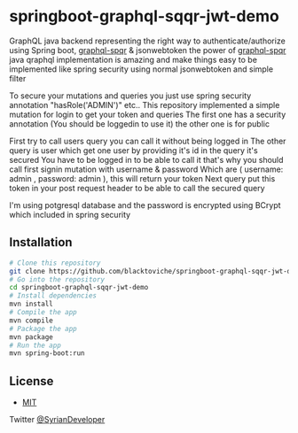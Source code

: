 #  springboot-graphql-sqqr-jwt-demo

GraphQL java backend representing the right way to authenticate/authorize using Spring boot, [graphql-spqr](https://github.com/leangen/graphql-spqr) & jsonwebtoken
the power of [graphql-spqr](https://github.com/leangen/graphql-spqr) java qraphql implementation is amazing
and make things easy to be implemented like spring security using normal jsonwebtoken and simple filter

To secure your mutations and queries you just use spring security annotation "hasRole('ADMIN')" etc..
This repository implemented a simple mutation for login to get your token and queries
The first one has a security annotation (You should be loggedin to use it) the other one is for public

First try to call users query you can call it without being logged in
The other query is user which get one user by providing it's id in the query it's secured
You have to be logged in to be able to call it that's why you should call first signin mutation with username & password
Which are ( username: admin , password: admin ), this will return your token
Next query put this token in your post request header to be able to call the secured query

I'm using potgresql database and the password is encrypted using BCrypt which included in spring security


## Installation

```bash
# Clone this repository
git clone https://github.com/blacktoviche/springboot-graphql-sqqr-jwt-demo
# Go into the repository
cd springboot-graphql-sqqr-jwt-demo
# Install dependencies
mvn install
# Compile the app
mvn compile
# Package the app
mvn package
# Run the app
mvn spring-boot:run
```








## License
- [MIT](LICENSE)

Twitter [@SyrianDeveloper](https://www.twitter.com/SyrianDeveloper)
